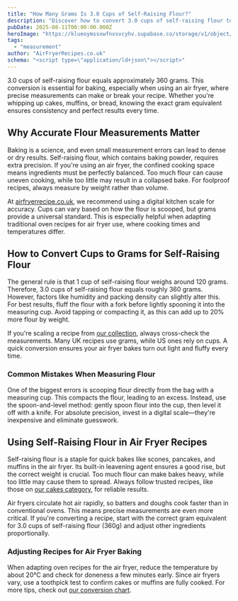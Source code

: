 ```yaml
---
title: "How Many Grams Is 3.0 Cups of Self-Raising Flour?"
description: "Discover how to convert 3.0 cups of self-raising flour to grams for perfect baking results every time. Get precise measurements now!"
pubDate: 2025-08-11T00:00:00.000Z
heroImage: "https://klueoymssxwfnxsvcyhv.supabase.co/storage/v1/object/public/md/how-many-grams-is-3-cups-self-raising-flour-929bb593.webp"
tags:
  - "measurement"
author: "AirFryerRecipes.co.uk"
schema: "<script type=\"application/ld+json\"></script>"
---
```


<p>3.0 cups of self-raising flour equals approximately 360 grams. This conversion is essential for baking, especially when using an air fryer, where precise measurements can make or break your recipe. Whether you're whipping up cakes, muffins, or bread, knowing the exact gram equivalent ensures consistency and perfect results every time.</p>

<h2>Why Accurate Flour Measurements Matter</h2>  
<p>Baking is a science, and even small measurement errors can lead to dense or dry results. Self-raising flour, which contains baking powder, requires extra precision. If you're using an air fryer, the confined cooking space means ingredients must be perfectly balanced. Too much flour can cause uneven cooking, while too little may result in a collapsed bake. For foolproof recipes, always measure by weight rather than volume.</p>  
<p>At <a href=https://www.airfryerrecipe.co.uk/>airfryerrecipe.co.uk</a>, we recommend using a digital kitchen scale for accuracy. Cups can vary based on how the flour is scooped, but grams provide a universal standard. This is especially helpful when adapting traditional oven recipes for air fryer use, where cooking times and temperatures differ.</p>

<h2>How to Convert Cups to Grams for Self-Raising Flour</h2>  
<p>The general rule is that 1 cup of self-raising flour weighs around 120 grams. Therefore, 3.0 cups of self-raising flour equals roughly 360 grams. However, factors like humidity and packing density can slightly alter this. For best results, fluff the flour with a fork before lightly spooning it into the measuring cup. Avoid tapping or compacting it, as this can add up to 20% more flour by weight.</p>  
<p>If you're scaling a recipe from <a href=https://www.airfryerrecipe.co.uk/recipes>our collection</a>, always cross-check the measurements. Many UK recipes use grams, while US ones rely on cups. A quick conversion ensures your air fryer bakes turn out light and fluffy every time.</p>

<h3>Common Mistakes When Measuring Flour</h3>  
<p>One of the biggest errors is scooping flour directly from the bag with a measuring cup. This compacts the flour, leading to an excess. Instead, use the spoon-and-level method: gently spoon flour into the cup, then level it off with a knife. For absolute precision, invest in a digital scale—they're inexpensive and eliminate guesswork.</p>

<h2>Using Self-Raising Flour in Air Fryer Recipes</h2>  
<p>Self-raising flour is a staple for quick bakes like scones, pancakes, and muffins in the air fryer. Its built-in leavening agent ensures a good rise, but the correct weight is crucial. Too much flour can make bakes heavy, while too little may cause them to spread. Always follow trusted recipes, like those on <a href=https://www.airfryerrecipe.co.uk/recipe-category/cakes>our cakes category</a>, for reliable results.</p>  
<p>Air fryers circulate hot air rapidly, so batters and doughs cook faster than in conventional ovens. This means precise measurements are even more critical. If you're converting a recipe, start with the correct gram equivalent for 3.0 cups of self-raising flour (360g) and adjust other ingredients proportionally.</p>

<h3>Adjusting Recipes for Air Fryer Baking</h3>  
<p>When adapting oven recipes for the air fryer, reduce the temperature by about 20°C and check for doneness a few minutes early. Since air fryers vary, use a toothpick test to confirm cakes or muffins are fully cooked. For more tips, check out <a href=https://www.airfryerrecipe.co.uk/air-fryer-conversion-chart>our conversion chart</a>.</p>